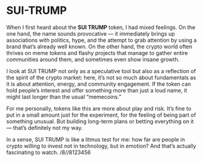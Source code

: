 # SUI-TRUMP

When I first heard about the **SUI TRUMP** token, I had mixed feelings. On the one hand, the name sounds provocative — it immediately brings up associations with politics, hype, and the attempt to grab attention by using a brand that’s already well known. On the other hand, the crypto world often thrives on meme tokens and flashy projects that manage to gather entire communities around them, and sometimes even show insane growth.

I look at SUI TRUMP not only as a speculative tool but also as a reflection of the spirit of the crypto market: here, it’s not so much about fundamentals as it is about attention, energy, and community engagement. If the token can hold people’s interest and offer something more than just a loud name, it might last longer than the usual “memecoins.”

For me personally, tokens like this are more about play and risk. It’s fine to put in a small amount just for the experiment, for the feeling of being part of something unusual. But building long-term plans or betting everything on it — that’s definitely not my way.

In a sense, SUI TRUMP is like a litmus test for me: how far are people in crypto willing to invest not in technology, but in emotion? And that’s actually fascinating to watch. /8//8123456


